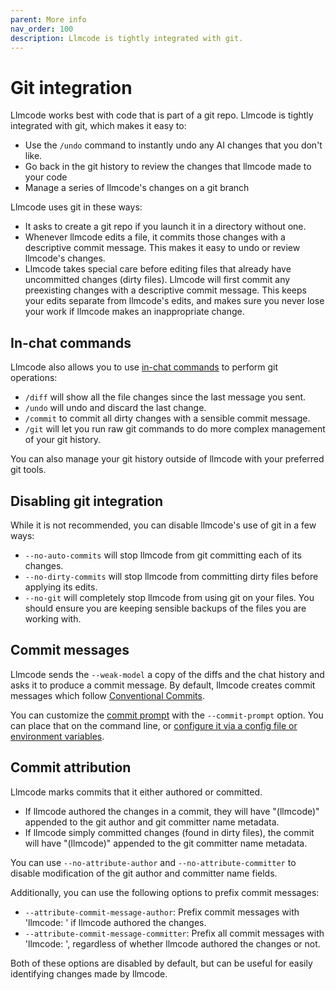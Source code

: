 ```yaml
---
parent: More info
nav_order: 100
description: Llmcode is tightly integrated with git.
---
```


# Git integration

Llmcode works best with code that is part of a git repo.
Llmcode is tightly integrated with git, which makes it easy to:

  - Use the `/undo` command to instantly undo any AI changes that you don't like.
  - Go back in the git history to review the changes that llmcode made to your code
  - Manage a series of llmcode's changes on a git branch

Llmcode uses git in these ways:

- It asks to create a git repo if you launch it in a directory without one.
- Whenever llmcode edits a file, it commits those changes with a descriptive commit message. This makes it easy to undo or review llmcode's changes. 
- Llmcode takes special care before editing files that already have uncommitted changes (dirty files). Llmcode will first commit any preexisting changes with a descriptive commit message. 
This keeps your edits separate from llmcode's edits, and makes sure you never lose your work if llmcode makes an inappropriate change.

## In-chat commands

Llmcode also allows you to use 
[in-chat commands](/docs/usage/commands.html)
to perform git operations:

- `/diff` will show all the file changes since the last message you sent.
- `/undo` will undo and discard the last change.
- `/commit` to commit all dirty changes with a sensible commit message.
- `/git` will let you run raw git commands to do more complex management of your git history.

You can also manage your git history outside of llmcode with your preferred git tools.

## Disabling git integration

While it is not recommended, you can disable llmcode's use of git in a few ways:

  - `--no-auto-commits` will stop llmcode from git committing each of its changes.
  - `--no-dirty-commits` will stop llmcode from committing dirty files before applying its edits.
  - `--no-git` will completely stop llmcode from using git on your files. You should ensure you are keeping sensible backups of the files you are working with.

## Commit messages

Llmcode sends the `--weak-model` a copy of the diffs and the chat history
and asks it to produce a commit message.
By default, llmcode creates commit messages which follow
[Conventional Commits](https://www.conventionalcommits.org/en/v1.0.0/).

You can customize the
[commit prompt](https://github.com/KhulnaSoft/llmcode/blob/main/llmcode/prompts.py#L5)
with the `--commit-prompt` option.
You can place that on the command line, or 
[configure it via a config file or environment variables](https://llmcode.khulnasoft.com/docs/config.html).


## Commit attribution

Llmcode marks commits that it either authored or committed.

- If llmcode authored the changes in a commit, they will have "(llmcode)" appended to the git author and git committer name metadata.
- If llmcode simply committed changes (found in dirty files), the commit will have "(llmcode)" appended to the git committer name metadata.

You can use `--no-attribute-author` and `--no-attribute-committer` to disable
modification of the git author and committer name fields.

Additionally, you can use the following options to prefix commit messages:

- `--attribute-commit-message-author`: Prefix commit messages with 'llmcode: ' if llmcode authored the changes.
- `--attribute-commit-message-committer`: Prefix all commit messages with 'llmcode: ', regardless of whether llmcode authored the changes or not.

Both of these options are disabled by default, but can be useful for easily identifying changes made by llmcode.
